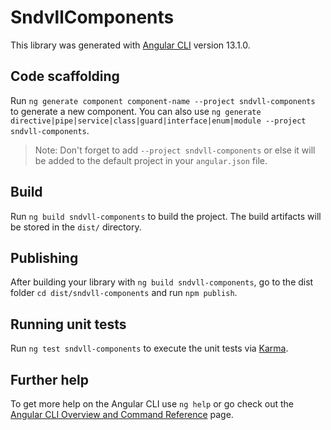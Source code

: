 # SndvllComponents

This library was generated with [Angular CLI](https://github.com/angular/angular-cli) version 13.1.0.

## Code scaffolding

Run `ng generate component component-name --project sndvll-components` to generate a new component. You can also use `ng generate directive|pipe|service|class|guard|interface|enum|module --project sndvll-components`.
> Note: Don't forget to add `--project sndvll-components` or else it will be added to the default project in your `angular.json` file. 

## Build

Run `ng build sndvll-components` to build the project. The build artifacts will be stored in the `dist/` directory.

## Publishing

After building your library with `ng build sndvll-components`, go to the dist folder `cd dist/sndvll-components` and run `npm publish`.

## Running unit tests

Run `ng test sndvll-components` to execute the unit tests via [Karma](https://karma-runner.github.io).

## Further help

To get more help on the Angular CLI use `ng help` or go check out the [Angular CLI Overview and Command Reference](https://angular.io/cli) page.
